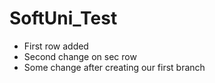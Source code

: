 # SoftUni_Test
- First row added
- Second change on sec row
- Some change after creating our first branch
